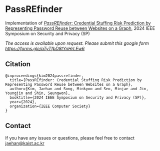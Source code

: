 # PassREfinder

Implementation of [*PassREfinder*: Credential Stuffing Risk Prediction by Representing Password Reuse between Websites on a Graph](https://www.computer.org/csdl/proceedings-article/sp/2024/313000a020/1RjE9X1AJDa), 2024 IEEE Symposium on Security and Privacy (SP)

_The access is available upon request. Please submit this google form https://forms.gle/aTyTfbD8tYnHrLEw6_

## Citation
```
@inproceedings{kim2024passrefinder,
  title={PassREfinder: Credential Stuffing Risk Prediction by Representing Password Reuse between Websites on a Graph},
  author={Kim, Jaehan and Song, Minkyoo and Seo, Minjae and Jin, Youngjin and Shin, Seungwon},
  booktitle={2024 IEEE Symposium on Security and Privacy (SP)},
  year={2024},
  organization={IEEE Computer Society}
}
```

## Contact
If you have any issues or questions, please feel free to contact jaehan@kaist.ac.kr
